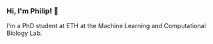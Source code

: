 ### Hi, I'm Philip! 👋

I'm a PhD student at ETH at the Machine Learning and Computational Biology Lab.
